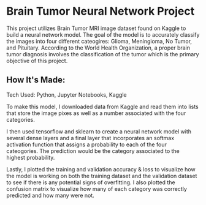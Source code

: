 # Brain Tumor Neural Network Project
This project utilizes Brain Tumor MRI image dataset found on Kaggle to build a neural network model. The goal of the model is to accurately classify the images into four different 
cateogires: Glioma, Meningioma, No Tumor, and Pituitary. According to the World Health Organization, a proper brain tumor diagnosis involves the classification of the tumor which is the primary
objective of this project. 
## How It's Made:
Tech Used: Python, Jupyter Notebooks, Kaggle

To make this model, I downloaded data from Kaggle and read them into lists that store the image pixes as well as a number associated with the four categories. 

I then used tensorflow and sklearn to create a neural network model with several dense layers and a final layer that incorporates an softmax activation function that assigns a probability to each of the four cateogories.
The prediction would be the category associated to the highest probability. 

Lastly, I plotted the training and validation accuracy & loss to visualize how the model is working on both the training dataset and the validation dataset to see if there is any potential signs of overfitting.
I also plotted the confusion matrix to visualize how many of each category was correctly predicted and how many were not. 
